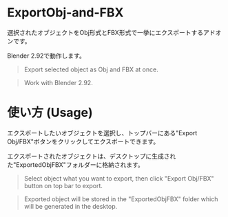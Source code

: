# ExportObj-and-FBX

選択されたオブジェクトをObj形式とFBX形式で一挙にエクスポートするアドオンです。

Blender 2.92で動作します。
> Export selected object as Obj and FBX at once.

> Work with Blender 2.92.

# 使い方 (Usage)
エクスポートしたいオブジェクトを選択し、トップバーにある"Export Obj/FBX"ボタンをクリックしてエクスポートできます。

エクスポートされたオブジェクトは、デスクトップに生成された"ExportedObjFBX"フォルダーに格納されます。
> Select object what you want to export, then click "Export Obj/FBX" button on top bar to export.

> Exported object will be stored in the "ExportedObjFBX" folder which will be generated in the desktop.


